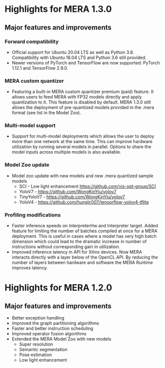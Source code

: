 # Highlights for MERA 1.3.0

## Major features and improvements

### Forward compatibility
* Official support for Ubuntu 20.04 LTS as well as Python 3.8. Compatibility with Ubuntu 18.04 LTS and Python 3.6 still provided.
* Newer versions of PyTorch and TensorFlow are now supported: PyTorch 1.12.1 and TensorFlow 2.9.0.

### MERA custom quantizer
* Featuring a built-in MERA custom quantizer premium (paid) feature. It allows users to feed MERA with FP32 models directly and apply quantization to it. This feature is disabled by default. MERA 1.3.0 still allows the deployment of pre-quantized models provided in the .mera format (see list in the Model Zoo).

### Multi-model support
* Support for multi-model deployments which allows the user to deploy more than one network at the same time. This can improve hardware utilization by running several models in parallel. Options to share the model inputs across multiple models is also available.

### Model Zoo update
* Model zoo update with new models and new .mera quantized sample models
  * SCI - Low light enhancement https://github.com/vis-opt-group/SCI
  * YoloV7 - https://github.com/WongKinYiu/yolov7
  * TinyYoloV7 - https://github.com/WongKinYiu/yolov7
  * YoloV4 - https://github.com/hunglc007/tensorflow-yolov4-tflite

### Profiling modifications
* Faster inference speeds on InterpreterHw and Interpreter target. Added feature for limiting the number of batches compiled at once for a MERA deployment. This is useful in cases where a model has very high batch dimension which could lead to the dramatic increase in number of instructions without corresponding gain in utilization.
* Improved inference latency in API for Xilinx devices. Now MERA interacts directly with a layer below of the OpenCL API. By reducing the number of layers between hardware and software the MERA Runtime improves latency.

# Highlights for MERA 1.2.0

## Major features and improvements

* Better exception handling
* Improved the graph partitioning algorithms
* Faster and better instruction scheduling
* Improved operator fusion algorithms
* Extended the MERA Model Zoo with new models
  * Super resolution
  * Semantic segmentation
  * Pose estimation
  * Low light enhancement
